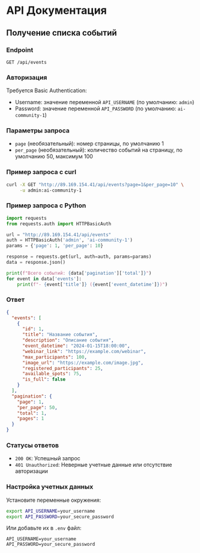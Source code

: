 # API Документация

## Получение списка событий

### Endpoint
```
GET /api/events
```

### Авторизация
Требуется Basic Authentication:
- Username: значение переменной `API_USERNAME` (по умолчанию: `admin`)
- Password: значение переменной `API_PASSWORD` (по умолчанию: `ai-community-1`)

### Параметры запроса
- `page` (необязательный): номер страницы, по умолчанию 1
- `per_page` (необязательный): количество событий на страницу, по умолчанию 50, максимум 100

### Пример запроса с curl
```bash
curl -X GET "http://89.169.154.41/api/events?page=1&per_page=10" \
     -u admin:ai-community-1
```

### Пример запроса с Python
```python
import requests
from requests.auth import HTTPBasicAuth

url = "http://89.169.154.41/api/events"
auth = HTTPBasicAuth('admin', 'ai-community-1')
params = {'page': 1, 'per_page': 10}

response = requests.get(url, auth=auth, params=params)
data = response.json()

print(f"Всего событий: {data['pagination']['total']}")
for event in data['events']:
    print(f"- {event['title']} ({event['event_datetime']})")
```

### Ответ
```json
{
  "events": [
    {
      "id": 1,
      "title": "Название события",
      "description": "Описание события",
      "event_datetime": "2024-01-15T18:00:00",
      "webinar_link": "https://example.com/webinar",
      "max_participants": 100,
      "image_url": "https://example.com/image.jpg",
      "registered_participants": 25,
      "available_spots": 75,
      "is_full": false
    }
  ],
  "pagination": {
    "page": 1,
    "per_page": 50,
    "total": 1,
    "pages": 1
  }
}
```

### Статусы ответов
- `200 OK`: Успешный запрос
- `401 Unauthorized`: Неверные учетные данные или отсутствие авторизации

### Настройка учетных данных
Установите переменные окружения:
```bash
export API_USERNAME=your_username
export API_PASSWORD=your_secure_password
```

Или добавьте их в `.env` файл:
```
API_USERNAME=your_username
API_PASSWORD=your_secure_password
```